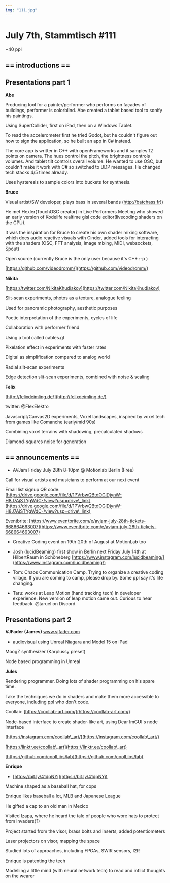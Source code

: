 ```yaml
---
img: "111.jpg"
---
```


# **July 7th, Stammtisch #111**


~40 ppl


## == introductions ==



## Presentations part 1



**Abe**

Producing tool for a painter/performer who performs on façades of buildings, performer is colorblind. Abe created a tablet based tool to sonify his paintings.

Using SuperCollider, first on iPad, then on a Windows Tablet.

To read the accelerometer first he tried Godot, but he couldn't figure out how to sign the application, so he built an app in C# instead.

The core app is writter in C++ with openFrameworks and it samples 12 points on camera. The hues control the pitch, the brightness controls volumes. And tablet tilt controls overall volume. He wanted to use OSC, but couldn't make it work with C# so switched to UDP messages. He changed tech stacks 4/5 times already.

Uses hysteresis to sample colors into buckets for synthesis.



**Bruce**

Visual artist/SW developer, plays bass in several bands ([http://batchass.fr)](http://batchass.fr))

He met Hexler(TouchOSC creator) in Live Performers Meeting who showed an early version of Kodelife realtime glsl code editor(livecoding shaders on the GPU).

It was the inspiration for Bruce to create his own shader mixing software, which does audio reactive visuals with Cinder, added tools for interacting with the shaders (OSC, FFT analysis, image mixing, MIDI, websockets, Spout)

Open source (currently Bruce is the only user because it's C++ :-p )

[https://github.com/videodromm/](https://github.com/videodromm/)



**Nikita**

[https://twitter.com/NikitaKhudiakov](https://twitter.com/NikitaKhudiakov)

Slit-scan experiments, photos as a texture, analogue feeling

Used for panoramic photography, aesthetic purposes

Poetic interpretation of the experiments, cycles of life

Collaboration with performer friend

Using a tool called cables.gl

Pixelation effect in experiments with faster rates

Digital as simplification compared to analog world

Radial slit-scan experiments

Edge detection slit-scan experiments, combined with noise \& scaling



**Felix**

[http://felixdeimling.de/](http://felixdeimling.de/)

twitter: @FlexElektro

Javascript/Canvas2D experiments, Voxel landscapes, inspired by voxel tech from games like Comanche (early/mid 90s)

Combining voxel terrains with shadowing, precalculated shadows

Diamond-squares noise for generation





## == announcements ==



- AVJam Friday July 28th 8-10pm @ Motionlab Berlin (Free)

Call for visual artists and musicians to perform at our next event

Email list signup QR code: [https://drive.google.com/file/d/1PVrbwQBtdOGlDjynW-H8J7AjSTYgWdC-/view?usp=drive\_link](https://drive.google.com/file/d/1PVrbwQBtdOGlDjynW-H8J7AjSTYgWdC-/view?usp=drive\_link)

Eventbrite: [https://www.eventbrite.com/e/avjam-july-28th-tickets-668664663007](https://www.eventbrite.com/e/avjam-july-28th-tickets-668664663007)

- Creative Coding event on 19th-20th of August at MotionLab too

- Josh (lucidBeaming) first show in Berlin next Friday July 14th at HilbertRaum in Schöneberg [https://www.instagram.com/lucidbeaming/](https://www.instagram.com/lucidbeaming/)

- Tom: Chaos Communication Camp. Trying to organize a creative coding village. If you are coming to camp, please drop by. Some ppl say it's life changing.

- Taru: works at Leap Motion (hand tracking tech) in developer experience. New version of leap motion came out. Curious to hear feedback. @taruel on Discord.



## Presentations part 2



**VJFader (James)** www.vjfader.com

- audiovisual using Unreal Niagara and Model 15 on iPad 

MoogZ synthesizer (Karplussy preset)

Node based programming in Unreal



**Jules**

Rendering programmer. Doing lots of shader programming on his spare time.

Take the techniques we do in shaders and make them more accessible to everyone, including ppl who don't code.

Coollab: [https://coollab-art.com/](https://coollab-art.com/)

Node-based interface to create shader-like art, using Dear ImGUI's node interface

[https://instagram.com/coollab\_art/](https://instagram.com/coollab\_art/)

[https://linktr.ee/coollab\_art](https://linktr.ee/coollab\_art)

[https://github.com/coolLibs/lab](https://github.com/coolLibs/lab)



**Enrique**

- [https://bit.ly/41dpNYj](https://bit.ly/41dpNYj)

Machine shaped as a baseball hat, for cops

Enrique likes baseball a lot, MLB and Japanese League

He gifted a cap to an old man in Mexico

Visited Izapa, where he heard the tale of people who wore hats to protect from invaders(?)

Project started from the visor, brass bolts and inserts, added potentiometers

Laser projectors on visor, mapping the space

Studied lots of approaches, including FPGAs, SWIR sensors, I2R

Enrique is patenting the tech

Modelling a little mind (with neural network tech) to read and inflict thoughts on the wearer

